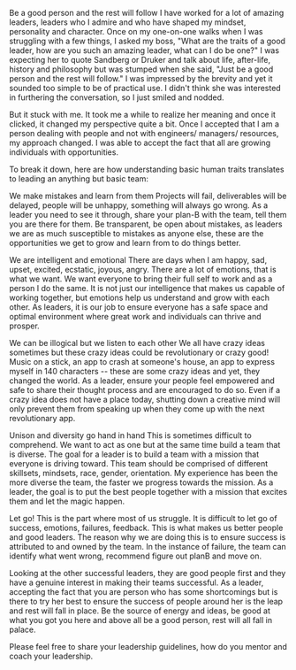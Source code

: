 Be a good person and the rest will follow
I have worked for a lot of amazing leaders, leaders who I admire and who have shaped my mindset, personality and character. Once on my one-on-one walks when I was struggling with a few things, I asked my boss, "What are the traits of a good leader, how are you such an amazing leader, what can I do be one?" I was expecting her to quote Sandberg or Druker and talk about life, after-life, history and philosophy but was stumped when she said, "Just be a good person and the rest will follow." I was impressed by the brevity and yet it sounded too simple to be of practical use. I didn't think she was interested in furthering the conversation, so I just smiled and nodded.

But it stuck with me. It took me a while to realize her meaning and once it clicked, it changed my perspective quite a bit. Once I accepted that I am a person dealing with people and not with engineers/ managers/ resources, my approach changed. I was able to accept the fact that all are growing individuals with opportunities.

To break it down, here are how understanding basic human traits translates to leading an anything but basic team:

We make mistakes and learn from them
Projects will fail, deliverables will be delayed, people will be unhappy, something will always go wrong. As a leader you need to see it through, share your plan-B with the team, tell them you are there for them. Be transparent, be open about mistakes, as leaders we are as much susceptible to mistakes as anyone else, these are the opportunities we get to grow and learn from to do things better.

We are intelligent and emotional
There are days when I am happy, sad, upset, excited, ecstatic, joyous, angry. There are a lot of emotions, that is what we want. We want everyone to bring their full self to work and as a person I do the same. It is not just our intelligence that makes us capable of working together, but emotions help us understand and grow with each other. As leaders, it is our job to ensure everyone has a safe space and optimal environment where great work and individuals can thrive and prosper.

We can be illogical but we listen to each other
We all have crazy ideas sometimes but these crazy ideas could be revolutionary or crazy good! Music on a stick, an app to crash at someone's house, an app to express myself in 140 characters -- these are some crazy ideas and yet, they changed the world. As a leader, ensure your people feel empowered and safe to share their thought process and are encouraged to do so. Even if a crazy idea does not have a place today, shutting down a creative mind will only prevent them from speaking up when they come up with the next revolutionary app. 

Unison and diversity go hand in hand
This is sometimes difficult to comprehend. We want to act as one but at the same time build a team that is diverse. The goal for a leader is to build a team with a mission that everyone is driving toward. This team should be comprised of different skillsets, mindsets, race, gender, orientation. My experience has been the more diverse the team, the faster we progress towards the mission. As a leader, the goal is to put the best people together with a mission that excites them and let the magic happen.

Let go!
This is the part where most of us struggle. It is difficult to let go of success, emotions, failures, feedback. This is what makes us better people and good leaders. The reason why we are doing this is to ensure success is attributed to and owned by the team. In the instance of failure, the team can identify what went wrong, recommend figure out planB and move on. 

Looking at the other successful leaders, they are good people first and they have a genuine interest in making their teams successful. As a leader, accepting the fact that you are person who has some shortcomings but is there to try her best to ensure the success of people around her is the leap and rest will fall in place. Be the source of energy and ideas, be good at what you got you here and above all be a good person, rest will all fall in palace. 

Please feel free to share your leadership guidelines, how do you mentor and coach your leadership.
